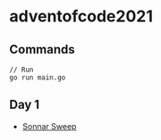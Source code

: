 # adventofcode2021

## Commands
    
    // Run
    go run main.go


## Day 1

- [Sonnar Sweep](https://adventofcode.com/2021/day/1)